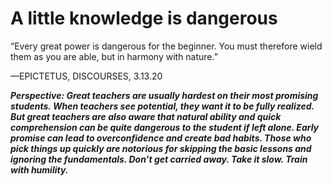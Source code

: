 # A little knowledge is dangerous

“Every great power is dangerous for the beginner. You must therefore wield them as you are able, but in harmony with nature.”

—EPICTETUS, DISCOURSES, 3.13.20

***Perspective: Great teachers are usually hardest on their most promising students. When teachers see potential, they want it to be fully realized. But great teachers are also aware that natural ability and quick comprehension can be quite dangerous to the student if left alone. Early promise can lead to overconfidence and create bad habits. Those who pick things up quickly are notorious for skipping the basic lessons and ignoring the fundamentals. Don’t get carried away. Take it slow. Train with humility.***